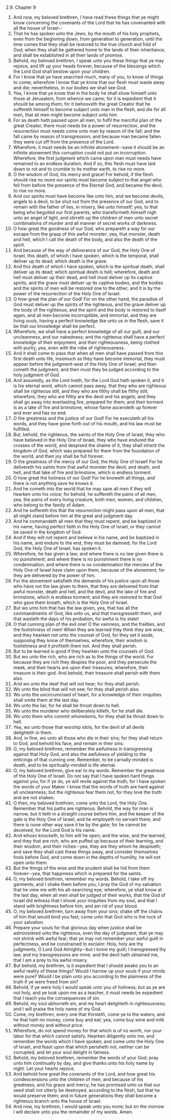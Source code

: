 2.9. Chapter 9
1. And now, my beloved brethren, I have read these things that ye might know concerning the covenants of the Lord that he has covenanted with all the house of Israel--
2. That he has spoken unto the Jews, by the mouth of his holy prophets, even from the beginning down, from generation to generation, until the time comes that they shall be restored to the true church and fold of God; when they shall be gathered home to the lands of their inheritance, and shall be established in all their lands of promise.
3. Behold, my beloved brethren, I speak unto you these things that ye may rejoice, and lift up your heads forever, because of the blessings which the Lord God shall bestow upon your children.
4. For I know that ye have searched much, many of you, to know of things to come; wherefore I know that ye know that our flesh must waste away and die; nevertheless, in our bodies we shall see God.
5. Yea, I know that ye know that in the body he shall show himself unto those at Jerusalem, from whence we came; for it is expedient that it should be among them; for it behooveth the great Creator that he suffereth himself to become subject unto man in the flesh, and die for all men, that all men might become subject unto him.
6. For as death hath passed upon all men, to fulfil the merciful plan of the great Creator, there must needs be a power of resurrection, and the resurrection must needs come unto man by reason of the fall; and the fall came by reason of transgression; and because man became fallen they were cut off from the presence of the Lord.
7. Wherefore, it must needs be an infinite atonement--save it should be an infinite atonement this corruption could not put on incorruption. Wherefore, the first judgment which came upon man must needs have remained to an endless duration. And if so, this flesh must have laid down to rot and to crumble to its mother earth, to rise no more.
8. O the wisdom of God, his mercy and grace! For behold, if the flesh should rise no more our spirits must become subject to that angel who fell from before the presence of the Eternal God, and became the devil, to rise no more.
9. And our spirits must have become like unto him, and we become devils, angels to a devil, to be shut out from the presence of our God, and to remain with the father of lies, in misery, like unto himself; yea, to that being who beguiled our first parents, who transformeth himself nigh unto an angel of light, and stirreth up the children of men unto secret combinations of murder and all manner of secret works of darkness.
10. O how great the goodness of our God, who prepareth a way for our escape from the grasp of this awful monster; yea, that monster, death and hell, which I call the death of the body, and also the death of the spirit.
11. And because of the way of deliverance of our God, the Holy One of Israel, this death, of which I have spoken, which is the temporal, shall deliver up its dead; which death is the grave.
12. And this death of which I have spoken, which is the spiritual death, shall deliver up its dead; which spiritual death is hell; wherefore, death and hell must deliver up their dead, and hell must deliver up its captive spirits, and the grave must deliver up its captive bodies, and the bodies and the spirits of men will be restored one to the other; and it is by the power of the resurrection of the Holy One of Israel.
13. O how great the plan of our God! For on the other hand, the paradise of God must deliver up the spirits of the righteous, and the grave deliver up the body of the righteous; and the spirit and the body is restored to itself again, and all men become incorruptible, and immortal, and they are living souls, having a perfect knowledge like unto us in the flesh, save it be that our knowledge shall be perfect.
14. Wherefore, we shall have a perfect knowledge of all our guilt, and our uncleanness, and our nakedness; and the righteous shall have a perfect knowledge of their enjoyment, and their righteousness, being clothed with purity, yea, even with the robe of righteousness.
15. And it shall come to pass that when all men shall have passed from this first death unto life, insomuch as they have become immortal, they must appear before the judgment-seat of the Holy One of Israel; and then cometh the judgment, and then must they be judged according to the holy judgment of God.
16. And assuredly, as the Lord liveth, for the Lord God hath spoken it, and it is his eternal word, which cannot pass away, that they who are righteous shall be righteous still, and they who are filthy shall be filthy still; wherefore, they who are filthy are the devil and his angels; and they shall go away into everlasting fire, prepared for them; and their torment is as a lake of fire and brimstone, whose flame ascendeth up forever and ever and has no end.
17. O the greatness and the justice of our God! For he executeth all his words, and they have gone forth out of his mouth, and his law must be fulfilled.
18. But, behold, the righteous, the saints of the Holy One of Israel, they who have believed in the Holy One of Israel, they who have endured the crosses of the world, and despised the shame of it, they shall inherit the kingdom of God, which was prepared for them from the foundation of the world, and their joy shall be full forever.
19. O the greatness of the mercy of our God, the Holy One of Israel! For he delivereth his saints from that awful monster the devil, and death, and hell, and that lake of fire and brimstone, which is endless torment.
20. O how great the holiness of our God! For he knoweth all things, and there is not anything save he knows it.
21. And he cometh into the world that he may save all men if they will hearken unto his voice; for behold, he suffereth the pains of all men, yea, the pains of every living creature, both men, women, and children, who belong to the family of Adam.
22. And he suffereth this that the resurrection might pass upon all men, that all might stand before him at the great and judgment day.
23. And he commandeth all men that they must repent, and be baptized in his name, having perfect faith in the Holy One of Israel, or they cannot be saved in the kingdom of God.
24. And if they will not repent and believe in his name, and be baptized in his name, and endure to the end, they must be damned; for the Lord God, the Holy One of Israel, has spoken it.
25. Wherefore, he has given a law; and where there is no law given there is no punishment; and where there is no punishment there is no condemnation; and where there is no condemnation the mercies of the Holy One of Israel have claim upon them, because of the atonement; for they are delivered by the power of him.
26. For the atonement satisfieth the demands of his justice upon all those who have not the law given to them, that they are delivered from that awful monster, death and hell, and the devil, and the lake of fire and brimstone, which is endless torment; and they are restored to that God who gave them breath, which is the Holy One of Israel.
27. But wo unto him that has the law given, yea, that has all the commandments of God, like unto us, and that transgresseth them, and that wasteth the days of his probation, for awful is his state!
28. O that cunning plan of the evil one! O the vainness, and the frailties, and the foolishness of men! When they are learned they think they are wise, and they hearken not unto the counsel of God, for they set it aside, supposing they know of themselves, wherefore, their wisdom is foolishness and it profiteth them not. And they shall perish.
29. But to be learned is good if they hearken unto the counsels of God.
30. But wo unto the rich, who are rich as to the things of the world. For because they are rich they despise the poor, and they persecute the meek, and their hearts are upon their treasures; wherefore, their treasure is their god. And behold, their treasure shall perish with them also.
31. And wo unto the deaf that will not hear; for they shall perish.
32. Wo unto the blind that will not see; for they shall perish also.
33. Wo unto the uncircumcised of heart, for a knowledge of their iniquities shall smite them at the last day.
34. Wo unto the liar, for he shall be thrust down to hell.
35. Wo unto the murderer who deliberately killeth, for he shall die.
36. Wo unto them who commit whoredoms, for they shall be thrust down to hell.
37. Yea, wo unto those that worship idols, for the devil of all devils delighteth in them.
38. And, in fine, wo unto all those who die in their sins; for they shall return to God, and behold his face, and remain in their sins.
39. O, my beloved brethren, remember the awfulness in transgressing against that Holy God, and also the awfulness of yielding to the enticings of that cunning one. Remember, to be carnally-minded is death, and to be spiritually-minded is life eternal.
40. O, my beloved brethren, give ear to my words. Remember the greatness of the Holy One of Israel. Do not say that I have spoken hard things against you; for if ye do, ye will revile against the truth; for I have spoken the words of your Maker. I know that the words of truth are hard against all uncleanness; but the righteous fear them not, for they love the truth and are not shaken.
41. O then, my beloved brethren, come unto the Lord, the Holy One. Remember that his paths are righteous. Behold, the way for man is narrow, but it lieth in a straight course before him, and the keeper of the gate is the Holy One of Israel; and he employeth no servant there; and there is none other way save it be by the gate; for he cannot be deceived, for the Lord God is his name.
42. And whoso knocketh, to him will he open; and the wise, and the learned, and they that are rich, who are puffed up because of their learning, and their wisdom, and their riches--yea, they are they whom he despiseth; and save they shall cast these things away, and consider themselves fools before God, and come down in the depths of humility, he will not open unto them.
43. But the things of the wise and the prudent shall be hid from them forever--yea, that happiness which is prepared for the saints.
44. O, my beloved brethren, remember my words. Behold, I take off my garments, and I shake them before you; I pray the God of my salvation that he view me with his all-searching eye; wherefore, ye shall know at the last day, when all men shall be judged of their works, that the God of Israel did witness that I shook your iniquities from my soul, and that I stand with brightness before him, and am rid of your blood.
45. O, my beloved brethren, turn away from your sins; shake off the chains of him that would bind you fast; come unto that God who is the rock of your salvation.
46. Prepare your souls for that glorious day when justice shall be administered unto the righteous, even the day of judgment, that ye may not shrink with awful fear; that ye may not remember your awful guilt in perfectness, and be constrained to exclaim: Holy, holy are thy judgments, O Lord God Almighty--but I know my guilt; I transgressed thy law, and my transgressions are mine; and the devil hath obtained me, that I am a prey to his awful misery.
47. But behold, my brethren, is it expedient that I should awake you to an awful reality of these things? Would I harrow up your souls if your minds were pure? Would I be plain unto you according to the plainness of the truth if ye were freed from sin?
48. Behold, if ye were holy I would speak unto you of holiness; but as ye are not holy, and ye look upon me as a teacher, it must needs be expedient that I teach you the consequences of sin.
49. Behold, my soul abhorreth sin, and my heart delighteth in righteousness; and I will praise the holy name of my God.
50. Come, my brethren, every one that thirsteth, come ye to the waters; and he that hath no money, come buy and eat; yea, come buy wine and milk without money and without price.
51. Wherefore, do not spend money for that which is of no worth, nor your labor for that which cannot satisfy. Hearken diligently unto me, and remember the words which I have spoken; and come unto the Holy One of Israel, and feast upon that which perisheth not, neither can be corrupted, and let your soul delight in fatness.
52. Behold, my beloved brethren, remember the words of your God; pray unto him continually by day, and give thanks unto his holy name by night. Let your hearts rejoice.
53. And behold how great the covenants of the Lord, and how great his condescensions unto the children of men; and because of his greatness, and his grace and mercy, he has promised unto us that our seed shall not utterly be destroyed, according to the flesh, but that he would preserve them; and in future generations they shall become a righteous branch unto the house of Israel.
54. And now, my brethren, I would speak unto you more; but on the morrow I will declare unto you the remainder of my words. Amen.

